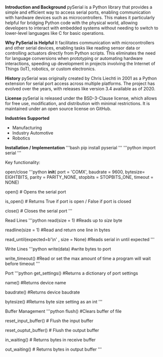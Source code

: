 **Introduction and Background**
pySerial is a Python library that provides a simple and efficient way to access serial ports, enabling communication with hardware devices such as microcontrollers. This makes it particularly helpful for bridging Python code with the physical world, allowing developers to interact with embedded systems without needing to switch to lower-level languages like C for basic operations.

**Why PySerial is Helpful**
It facilitates communication with microcontrollers and other serial devices, enabling tasks like reading sensor data or controlling actuators directly from Python scripts.
This eliminates the need for language conversions when prototyping or automating hardware interactions, speeding up development in projects involving the Internet of Things (IoT), robotics, or custom electronics.

**History**
pySerial was originally created by Chris Liechti in 2001 as a Python extension for serial port access across multiple platforms. The project has evolved over the years, with releases like version 3.4 available as of 2020.

**License**
pySerial is released under the BSD-3-Clause license, which allows for free use, modification, and distribution with minimal restrictions. It is maintained under an open source license on GitHub.

**Industries Supported**
- Manufacturing
- Industry Automotive
- Robotics

**Installation / Implementation**
'''bash
pip install pyserial
'''
'''python
import serial
'''

Key functionality:

open/close
'''python
__init__( port = 'COMX', baudrate = 9600, bytesize= EIGHTBITS,
parity = PARITY_NONE, stopbits = STOPBITS_ONE, timeout = NONE)

open() # Opens the serial port

is_open() # Returns True if port is open / False if port is closed

close() # Closes the serial port
'''

Read Lines
'''python 
read(size = 1) #Reads up to *size* byte

readline(size = 1) #Read and return one line in bytes

read_until(expected=b'\n' , size = None) #Reads serial in until expected 
'''

Write Lines
'''python
write(data) #write bytes to port

write_timeout() #Read or set the max amount of time a program will wait before timeout
'''

Port
'''python
get_settings() #Returns a dictionary of port settings

name() #Returns device name

baudrate() #Returns device baudrate

bytesize() #Returns byte size setting as an int
'''

Buffer Management
'''python
flush() #Clears buffer of file

reset_input_buffer() # Flush the input buffer

reset_ouptut_buffer() # Flush the output buffer

in_waiting() # Returns bytes in receive buffer

out_waiting() # Returns bytes in output buffer
'''
